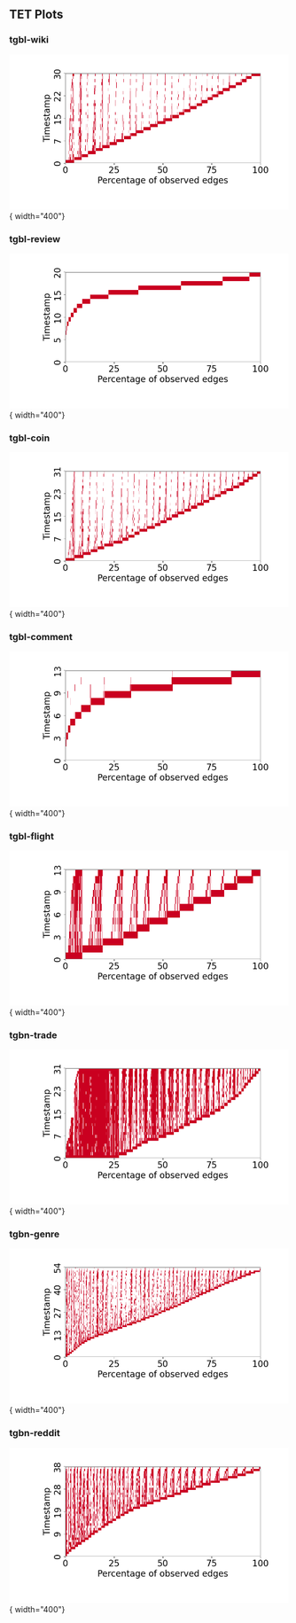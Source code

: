 ## TET Plots



### tgbl-wiki
![image](TET/tgbl-wiki.png){ width="400"}

### tgbl-review
![image](TET/tgbl-review.png){ width="400"}

### tgbl-coin
![image](TET/tgbl-coin.png){ width="400"}

### tgbl-comment
![image](TET/tgbl-comment.png){ width="400"}

### tgbl-flight
![image](TET/tgbl-flight.png){ width="400"}

### tgbn-trade
![image](TET/tgbn-trade.png){ width="400"}

### tgbn-genre
![image](TET/tgbn-genre.png){ width="400"}

### tgbn-reddit
![image](TET/tgbn-reddit.png){ width="400"}
                                                                                                                                                                                                                                                                                                                                                                                                                                                                                                                                                                                                     